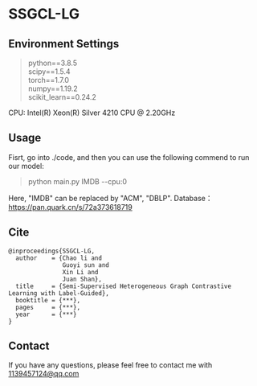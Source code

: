 # SSGCL-LG

## Environment Settings
> python==3.8.5 \
> scipy==1.5.4 \
> torch==1.7.0 \
> numpy==1.19.2 \
> scikit_learn==0.24.2

CPU: Intel(R) Xeon(R) Silver 4210 CPU @ 2.20GHz
## Usage
Fisrt, go into ./code, and then you can use the following commend to run our model: 
> python main.py IMDB --cpu:0

Here, "IMDB" can be replaced by "ACM", "DBLP".
Database：https://pan.quark.cn/s/72a373618719

## Cite
```
@inproceedings{SSGCL-LG,
  author    = {Chao li and
               Guoyi sun and
               Xin Li and
               Juan Shan},
  title     = {Semi-Supervised Heterogeneous Graph Contrastive Learning with Label-Guided},
  booktitle = {***},
  pages     = {***},
  year      = {***}
}
```
## Contact
If you have any questions, please feel free to contact me with 1139457124@qq.com
